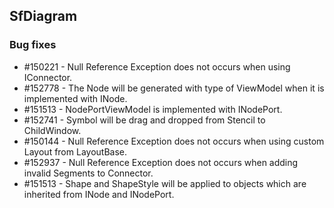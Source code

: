 ## SfDiagram

### Bug fixes

* \#150221 - Null Reference Exception does not occurs when using IConnector.
* \#152778 - The Node will be generated with type of ViewModel when it is implemented with INode.
* \#151513 - NodePortViewModel is implemented with INodePort.
* \#152741 - Symbol will be drag and dropped from Stencil to ChildWindow.
* \#150144 - Null Reference Exception does not occurs when using custom Layout from LayoutBase.
* \#152937 - Null Reference Exception does not occurs when adding invalid Segments to Connector.
* \#151513 - Shape and ShapeStyle will be applied to objects which are inherited from INode and INodePort.